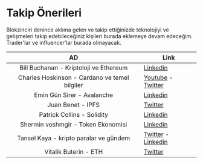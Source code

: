 # Takip Önerileri

Blokzinciri denince aklıma gelen ve takip ettiğinizde teknolojiyi ve gelişmeleri takip edebileceğiniz kişileri burada eklemeye devam edeceğim. Trader'lar ve influencer'lar burada olmayacak.

|       AD          |   Link                                                                     |
|:-----------------:|----------------------------------------------------------------------------|
|Bill Buchanan - Kriptoloji ve Ethereum| [Linkedin](https://www.linkedin.com/in/billatnapier/)   |
|Charles Hoskinson - Cardano ve temel bilgiler| [Youtube](https://www.youtube.com/channel/UCiJiqEvUZxT6isIaXK7RXTg) - [Twitter](https://twitter.com/IOHK_Charles)|
|Emin Gün Sirer - Avalanche|[Linkedin](https://www.linkedin.com/in/emin-gun-sirer-0a921a4/)|
|Juan Benet - IPFS| [Twitter](https://twitter.com/juanbenet)|
|Patrick Collins - Solidity| [Linkedin](https://www.linkedin.com/in/patrickalphac/)|
|Shermin voshmgir - Token Ekonomisi| [Linkedin](https://www.linkedin.com/in/sherminvoshmgir/)|
|Tansel Kaya - kripto paralar ve gündem| [Twitter](https://twitter.com/TanselKayaTR) - [Linkedin](https://www.linkedin.com/in/tanselkaya/)|
|Vitalik Buterin - ETH| [Twitter](https://twitter.com/VitalikButerin)|




